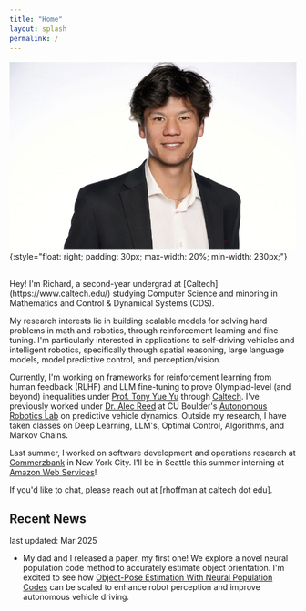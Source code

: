 ```yaml
---
title: "Home"
layout: splash
permalink: /
---
```


<style>
article.splash .page__content {
  font-size: 1.1rem;
  line-height: 1.6;
}

article.splash .page__content h1,
article.splash .page__content h2 {
  font-size: 1.2rem;
}
</style>


![Richard Hoffmann](./images/richard.jpeg)
{:style="float: right; padding: 30px; max-width: 20%; min-width: 230px;"}

<br/>
Hey! I'm Richard, a second-year undergrad at [Caltech](https://www.caltech.edu/) studying Computer Science and minoring in Mathematics and Control & Dynamical Systems (CDS). 

My research interests lie in building scalable models for solving hard problems in math and robotics, through reinforcement learning and fine-tuning. I'm particularly interested in applications to self-driving vehicles and intelligent robotics, specifically through spatial reasoning, large language models, model predictive control, and perception/vision.

Currently, I'm working on frameworks for reinforcement learning from human feedback (RLHF) and LLM fine-tuning to prove Olympiad-level (and beyond) inequalities under [Prof. Tony Yue Yu](https://tyy.caltech.edu/) through [Caltech](https://pma.caltech.edu/).  I've previously worked under [Dr. Alec Reed](https://www.colorado.edu/cs/alec-reed) at CU Boulder's [Autonomous Robotics Lab](https://arpg.github.io/) on predictive vehicle dynamics. Outside my research, I have taken classes on Deep Learning, LLM's, Optimal Control, Algorithms, and Markov Chains.

Last summer, I worked on software development and operations research at [Commerzbank](https://www.commerzbank.de/group/) in New York City. I'll be in Seattle this summer interning at [Amazon Web Services](https://aws.amazon.com/?nc2=h_lg)!

If you'd like to chat, please reach out at [rhoffman at caltech dot edu].

## Recent News
last updated: Mar 2025
- My dad and I released a paper, my first one! We explore a novel neural population code method to accurately estimate object orientation. I'm excited to see how [Object-Pose Estimation With Neural Population Codes](https://arxiv.org/abs/2502.13403) can be scaled to enhance robot perception and improve autonomous vehicle driving. 